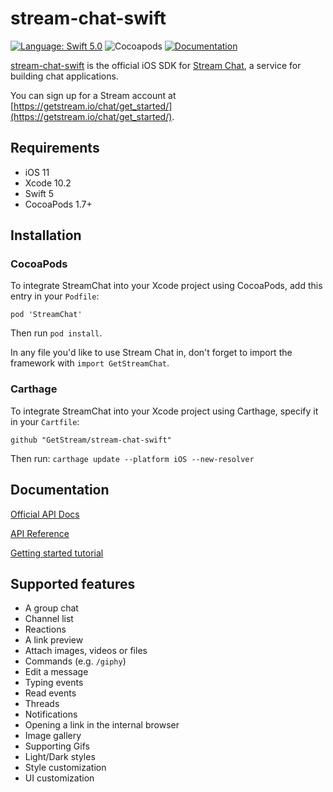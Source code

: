 # stream-chat-swift

[![Language: Swift 5.0](https://img.shields.io/badge/Swift-5.0-orange.svg)](https://swift.org)
![Cocoapods](https://img.shields.io/cocoapods/v/StreamChat.svg)
[![Documentation](https://github.com/GetStream/stream-chat-swift/blob/master/docs/badge.svg)](https://getstream.github.io/stream-chat-swift/)

[stream-chat-swift](https://github.com/GetStream/stream-chat-swift) is the official iOS SDK for [Stream Chat](https://getstream.io/chat), a service for building chat applications.

You can sign up for a Stream account at [https://getstream.io/chat/get_started/](https://getstream.io/chat/get_started/).

## Requirements

- iOS 11
- Xcode 10.2
- Swift 5
- CocoaPods 1.7+

## Installation

### CocoaPods

To integrate StreamChat into your Xcode project using CocoaPods, add this entry in your `Podfile`:
```
pod 'StreamChat'
```
Then run `pod install`.

In any file you'd like to use Stream Chat in, don't forget to import the framework with `import GetStreamChat`.

### Carthage

To integrate StreamChat into your Xcode project using Carthage, specify it in your `Cartfile`:
```
github "GetStream/stream-chat-swift"
```
Then run: `carthage update --platform iOS --new-resolver`

## Documentation

[Official API Docs](https://getstream.io/chat/docs)

[API Reference](https://getstream.github.io/stream-chat-swift/)

[Getting started tutorial](https://getstream.io/chat/ios-chat/tutorial/)

## Supported features

- A group chat
- Channel list
- Reactions
- A link preview
- Attach images, videos or files
- Commands (e.g. `/giphy`)
- Edit a message
- Typing events
- Read events
- Threads
- Notifications
- Opening a link in the internal browser
- Image gallery
- Supporting Gifs
- Light/Dark styles
- Style customization
- UI customization

